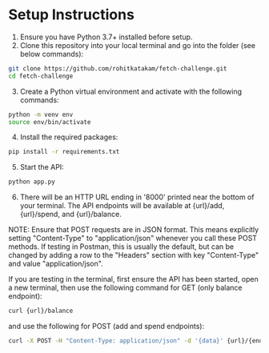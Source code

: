 # Setup Instructions
1. Ensure you have Python 3.7+ installed before setup.
2. Clone this repository into your local terminal and go into the folder (see below commands):
```bash
git clone https://github.com/rohitkatakam/fetch-challenge.git
cd fetch-challenge
```
3. Create a Python virtual environment and activate with the following commands:
```bash   
python -m venv env
source env/bin/activate
```
4. Install the required packages:
```bash   
pip install -r requirements.txt
```
5. Start the API:
```bash   
python app.py
```
6. There will be an HTTP URL ending in '8000' printed near the bottom of your terminal. The API endpoints will be available at {url}/add, {url}/spend, and {url}/balance.
    
NOTE: Ensure that POST requests are in JSON format. This means explicitly setting "Content-Type" to "application/json" whenever you call these POST methods. If testing in Postman, this is usually the default, but can be changed by adding a row to the "Headers" section with key "Content-Type" and value "application/json". 

If you are testing in the terminal, first ensure the API has been started, open a new terminal, then use the following command for GET (only balance endpoint):
```bash
curl {url}/balance
```
and use the following for POST (add and spend endpoints):
```bash
curl -X POST -H "Content-Type: application/json" -d '{data}' {url}/{endpoint}
```
